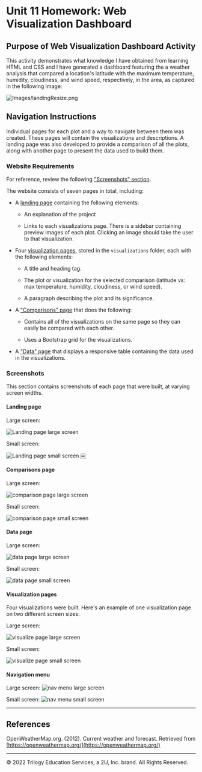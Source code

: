 # Unit 11 Homework: Web Visualization Dashboard 

## Purpose of Web Visualization Dashboard Activity

This activity demonstrates what knowledge I have obtained from learning HTML and CSS and I have generated a dashboard featuring the a weather analysis that compared a location's latitude with the maximum temperature, humidity, cloudiness, and wind speed, respectively, in the area, as captured in the following image:

  ![Images/landingResize.png](Images/landingResize.png)

## Navigation Instructions

Individual pages for each plot and a way to navigate between them was created. These pages will contain the visualizations and descriptions. A landing page was also developed to provide a comparison of all the plots, along with another page to present the data used to build them.

### Website Requirements

For reference, review the following ["Screenshots" section](#screenshots). 

The website consists of seven pages in total, including:

* A [landing page](#landing-page) containing the following elements:

  * An explanation of the project

  * Links to each visualizations page. There is a sidebar containing preview images of each plot. Clicking an image should take the user to that visualization.

* Four [visualization pages](#visualization-pages), stored in the `visualizations` folder, each with the following elements:

  * A title and heading tag.

  * The plot or visualization for the selected comparison (latitude vs: max temperature, humidity, cloudiness, or wind speed).

  * A paragraph describing the plot and its significance.

* A ["Comparisons" page](#comparisons-page) that does the following:

  * Contains all of the visualizations on the same page so they can easily be compared with each other.

  * Uses a Bootstrap grid for the visualizations.

* A ["Data" page](#data-page) that displays a responsive table containing the data used in the visualizations.

### Screenshots

This section contains screenshots of each page that were built, at varying screen widths.

#### <a id="landing-page"></a>Landing page

Large screen:

![Landing page large screen](Images/landingResize.png)

Small screen:

![Landing page small screen](Images/landing-sm.png)
￼

#### <a id="comparisons-page"></a>Comparisons page

Large screen:

![comparison page large screen](Images/comparison-lg.png)

Small screen:

![comparison page small screen](Images/comparison-sm.png)

#### <a id="data-page"></a>Data page

Large screen:

![data page large screen](Images/data-lg.png)


Small screen:

![data page small screen](Images/data-sm.png)

#### <a id="visualization-pages"></a>Visualization pages

Four visualizations were built. Here's an example of one visualization page on two different screen sizes:

Large screen:

![visualize page large screen](Images/visualize-lg.png)

Small screen:

![visualize page small screen](Images/visualize-sm.png)

#### <a id="navigation-menu"></a>Navigation menu

Large screen:
![nav menu large screen](Images/nav-lg.png)

Small screen:
![nav menu small screen](Images/nav-sm.png)

- - -

## References

OpenWeatherMap.org. (2012). Сurrent weather and forecast. Retrieved from [https://openweathermap.org/](https://openweathermap.org/)

- - -

© 2022 Trilogy Education Services, a 2U, Inc. brand. All Rights Reserved.

